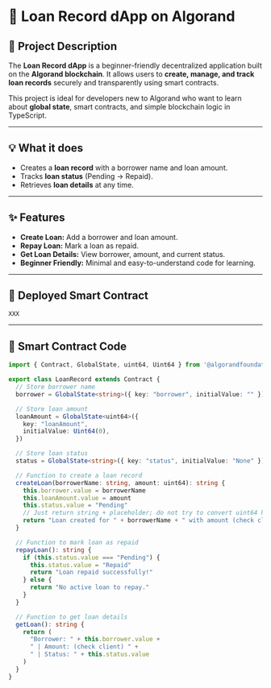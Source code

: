 # 📑 Loan Record dApp on Algorand

## 🚀 Project Description
The **Loan Record dApp** is a beginner-friendly decentralized application built on the **Algorand blockchain**.
It allows users to **create, manage, and track loan records** securely and transparently using smart contracts.

This project is ideal for developers new to Algorand who want to learn about **global state**, smart contracts, and simple blockchain logic in TypeScript.

---

## 💡 What it does
- Creates a **loan record** with a borrower name and loan amount.
- Tracks **loan status** (Pending → Repaid).
- Retrieves **loan details** at any time.

---

## ✨ Features
- **Create Loan:** Add a borrower and loan amount.
- **Repay Loan:** Mark a loan as repaid.
- **Get Loan Details:** View borrower, amount, and current status.
- **Beginner Friendly:** Minimal and easy-to-understand code for learning.

---

## 🔗 Deployed Smart Contract
`XXX`

---

## 📝 Smart Contract Code

```ts
import { Contract, GlobalState, uint64, Uint64 } from '@algorandfoundation/algorand-typescript'

export class LoanRecord extends Contract {
  // Store borrower name
  borrower = GlobalState<string>({ key: "borrower", initialValue: "" })

  // Store loan amount
  loanAmount = GlobalState<uint64>({
    key: "loanAmount",
    initialValue: Uint64(0),
  })

  // Store loan status
  status = GlobalState<string>({ key: "status", initialValue: "None" })

  // Function to create a loan record
  createLoan(borrowerName: string, amount: uint64): string {
    this.borrower.value = borrowerName
    this.loanAmount.value = amount
    this.status.value = "Pending"
    // Just return string + placeholder; do not try to convert uint64 here
    return "Loan created for " + borrowerName + " with amount (check client)"
  }

  // Function to mark loan as repaid
  repayLoan(): string {
    if (this.status.value === "Pending") {
      this.status.value = "Repaid"
      return "Loan repaid successfully!"
    } else {
      return "No active loan to repay."
    }
  }

  // Function to get loan details
  getLoan(): string {
    return (
      "Borrower: " + this.borrower.value +
      " | Amount: (check client) " +
      " | Status: " + this.status.value
    )
  }
}
